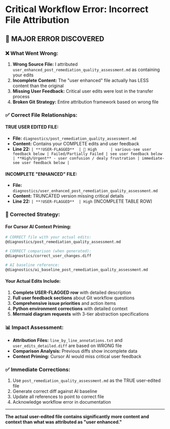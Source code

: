 # Critical Workflow Error: Incorrect File Attribution

## 🚨 **MAJOR ERROR DISCOVERED**

### **❌ What Went Wrong:**
1. **Wrong Source File:** I attributed `user_enhanced_post_remediation_quality_assessment.md` as containing your edits
2. **Incomplete Content:** The "user enhanced" file actually has LESS content than the original
3. **Missing User Feedback:** Critical user edits were lost in the transfer process
4. **Broken Git Strategy:** Entire attribution framework based on wrong file

### **✅ Correct File Relationships:**

#### **TRUE USER EDITED FILE:**
- **File:** `diagnostics/post_remediation_quality_assessment.md`
- **Content:** Contains your COMPLETE edits and user feedback
- **Line 22:** `| **!USER-FLAGGED**  | 🔴 High      | various-see user feedback below | Failed/Partially Failed | see user feedback below | **High/Urgent** - user confusion / dealy frustration | immediate-see user feedback below |`

#### **INCOMPLETE "ENHANCED" FILE:**
- **File:** `diagnostics/user_enhanced_post_remediation_quality_assessment.md`
- **Content:** TRUNCATED version missing critical details
- **Line 22:** `| **!USER-FLAGGED**  | High` (INCOMPLETE TABLE ROW)

### **🔧 Corrected Strategy:**

#### **For Cursor AI Context Priming:**
```bash
# CORRECT file with your actual edits:
@diagnostics/post_remediation_quality_assessment.md

# CORRECT comparison (when generated):
@diagnostics/correct_user_changes.diff

# AI baseline reference:
@diagnostics/ai_baseline_post_remediation_quality_assessment.md
```

#### **Your Actual Edits Include:**
1. **Complete USER-FLAGGED row** with detailed description
2. **Full user feedback sections** about Git workflow questions
3. **Comprehensive issue priorities** and action items
4. **Python environment corrections** with detailed context
5. **Mermaid diagram requests** with 3-tier abstraction specifications

### **📊 Impact Assessment:**
- **Attribution Files:** `line_by_line_annotations.txt` and `user_edits_detailed.diff` are based on WRONG file
- **Comparison Analysis:** Previous diffs show incomplete data
- **Context Priming:** Cursor AI would miss critical user feedback

### **✅ Immediate Corrections:**
1. Use `post_remediation_quality_assessment.md` as the TRUE user-edited file
2. Generate correct diff against AI baseline
3. Update all references to point to correct file
4. Acknowledge workflow error in documentation

---

**The actual user-edited file contains significantly more content and context than what was attributed as "user enhanced."**
